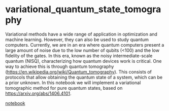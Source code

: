 # variational_quantum_state_tomography

Variational methods have a wide range of application in optimization and machine learning. However, they can also be used to study quantum computers. Currently, we are in an era where quantum computers present a large amount of noise due to the low number of qubits (<100) and the low fidelity of the gates. In this era, known as the noisy intermediate-scale quantum (NISQ), characterizing how quantum devices work is critical. One way to achieve this is through quantum tomography (https://en.wikipedia.org/wiki/Quantum_tomography). This consists of protocols that allow obtaining the quantum state of a system, which can be a prior unknown. In this notebook we will implement a variational tomographic method for pure quantum states, based on https://arxiv.org/abs/1406.4101. 

[notebook](variational_quantum_state_tomography.ipynb)


